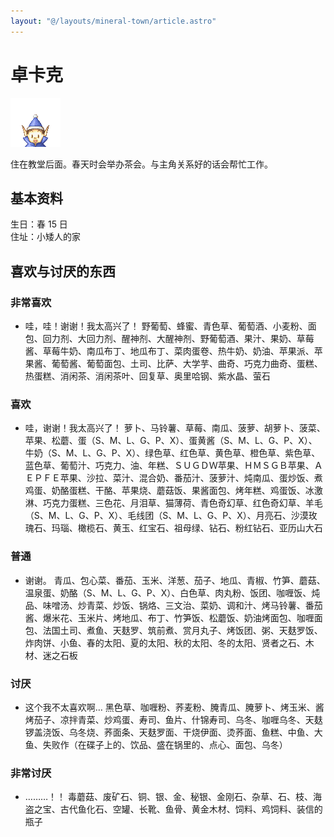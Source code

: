 ```yaml
---
layout: "@/layouts/mineral-town/article.astro"
---
```


# 卓卡克

![卓卡克](_卓卡克.png)

住在教堂后面。春天时会举办茶会。与主角关系好的话会帮忙工作。

## 基本资料

生日：春 15 日  
住址：小矮人的家

## 喜欢与讨厌的东西

### 非常喜欢

- 哇，哇！谢谢！我太高兴了！
  野葡萄、蜂蜜、青色草、葡萄酒、小麦粉、面包、回力剂、大回力剂、醒神剂、大醒神剂、野葡萄酒、果汁、果奶、草莓酱、草莓牛奶、南瓜布丁、地瓜布丁、菜肉蛋卷、热牛奶、奶油、苹果派、苹果酱、葡萄酱、葡萄面包、土司、比萨、大学芋、曲奇、巧克力曲奇、蛋糕、热蛋糕、消闲茶、消闲茶叶、回复草、奥里哈钢、紫水晶、萤石

### 喜欢

- 哇，谢谢！我太高兴了！
  萝卜、马铃薯、草莓、南瓜、菠萝、胡萝卜、菠菜、苹果、松蘑、蛋（S、M、L、G、P、X）、蛋黄酱（S、M、L、G、P、X）、牛奶（S、M、L、G、P、X）、绿色草、红色草、黄色草、橙色草、紫色草、蓝色草、葡萄汁、巧克力、油、年糕、ＳＵＧＤＷ苹果、ＨＭＳＧＢ苹果、ＡＥＰＦＥ苹果、沙拉、菜汁、混合奶、番茄汁、菠萝汁、炖南瓜、蛋炒饭、煮鸡蛋、奶酪蛋糕、干酪、苹果烧、蘑菇饭、果酱面包、烤年糕、鸡蛋饭、冰激淋、巧克力蛋糕、三色花、月泪草、猫薄荷、青色奇幻草、红色奇幻草、羊毛（S、M、L、G、P、X）、毛线团（S、M、L、G、P、X）、月亮石、沙漠玫瑰石、玛瑙、橄榄石、黄玉、红宝石、祖母绿、钻石、粉红钻石、亚历山大石

### 普通

- 谢谢。
  青瓜、包心菜、番茄、玉米、洋葱、茄子、地瓜、青椒、竹笋、蘑菇、温泉蛋、奶酪（S、M、L、G、P、X）、白色草、肉丸粉、饭团、咖喱饭、炖品、味噌汤、炒青菜、炒饭、锅烙、三文治、菜奶、调和汁、烤马铃薯、番茄酱、爆米花、玉米片、烤地瓜、布丁、竹笋饭、松蘑饭、奶油烤面包、咖喱面包、法国土司、煮鱼、天麸罗、筑前煮、赏月丸子、烤饭团、粥、天麸罗饭、炸肉饼、小鱼、春的太阳、夏的太阳、秋的太阳、冬的太阳、贤者之石、木材、迷之石板

### 讨厌

- 这个我不太喜欢啊…
  黑色草、咖喱粉、荞麦粉、腌青瓜、腌萝卜、烤玉米、酱烤茄子、凉拌青菜、炒鸡蛋、寿司、鱼片、什锦寿司、乌冬、咖喱乌冬、天麸锣盖浇饭、乌冬烧、荞面条、天麸罗面、干烧伊面、烫荞面、鱼糕、中鱼、大鱼、失败作（在碟子上的、饮品、盛在锅里的、点心、面包、乌冬）

### 非常讨厌

- ………！！ 毒蘑菇、废矿石、铜、银、金、秘银、金刚石、杂草、石、枝、海盗之宝、古代鱼化石、空罐、长靴、鱼骨、黄金木材、饲料、鸡饲料、装信的瓶子
